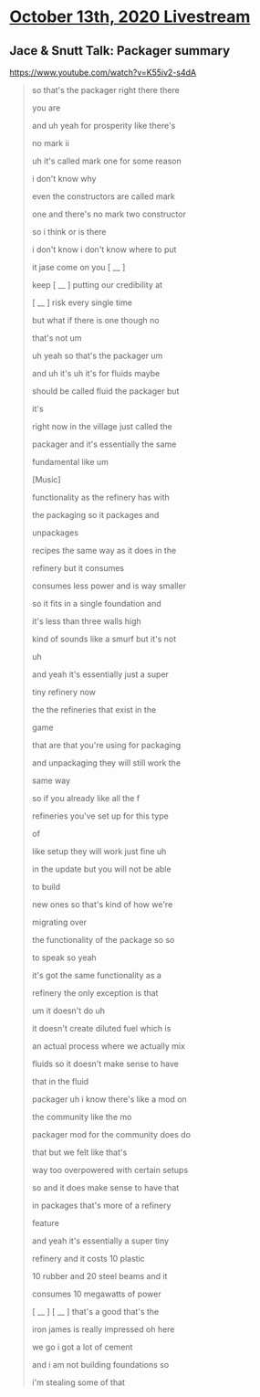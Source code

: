 # [October 13th, 2020 Livestream](../2020-10-13.md)
## Jace & Snutt Talk: Packager summary
https://www.youtube.com/watch?v=K55iv2-s4dA
> so that's the packager right there there
>
> you are
>
> and uh yeah for prosperity like there's
>
> no mark ii
>
> uh it's called mark one for some reason
>
> i don't know why
>
> even the constructors are called mark
>
> one and there's no mark two constructor
>
> so i think or is there
>
> i don't know i don't know where to put
>
> it jase come on you [ __ ]
>
> keep [ __ ] putting our credibility at
>
> [ __ ] risk every single time
>
> but what if there is one though no
>
> that's not um
>
> uh yeah so that's the packager um
>
> and uh it's uh it's for fluids maybe
>
> should be called fluid the packager but
>
> it's
>
> right now in the village just called the
>
> packager and it's essentially the same
>
> fundamental like um
>
> [Music]
>
> functionality as the refinery has with
>
> the packaging so it packages and
>
> unpackages
>
> recipes the same way as it does in the
>
> refinery but it consumes
>
> consumes less power and is way smaller
>
> so it fits in a single foundation and
>
> it's less than three walls high
>
> kind of sounds like a smurf but it's not
>
> uh
>
> and yeah it's essentially just a super
>
> tiny refinery now
>
> the the refineries that exist in the
>
> game
>
> that are that you're using for packaging
>
> and unpackaging they will still work the
>
> same way
>
> so if you already like all the f
>
> refineries you've set up for this type
>
> of
>
> like setup they will work just fine uh
>
> in the update but you will not be able
>
> to build
>
> new ones so that's kind of how we're
>
> migrating over
>
> the functionality of the package so so
>
> to speak so yeah
>
> it's got the same functionality as a
>
> refinery the only exception is that
>
> um it doesn't do uh
>
> it doesn't create diluted fuel which is
>
> an actual process where we actually mix
>
> fluids so it doesn't make sense to have
>
> that in the fluid
>
> packager uh i know there's like a mod on
>
> the community like the mo
>
> packager mod for the community does do
>
> that but we felt like that's
>
> way too overpowered with certain setups
>
> so and it does make sense to have that
>
> in packages that's more of a refinery
>
> feature
>
> and yeah it's essentially a super tiny
>
> refinery and it costs 10 plastic
>
> 10 rubber and 20 steel beams and it
>
> consumes 10 megawatts of power
>
> [ __ ] [ __ ] that's a good that's the
>
> iron james is really impressed oh here
>
> we go i got a lot of cement
>
> and i am not building foundations so
>
> i'm stealing some of that
>
